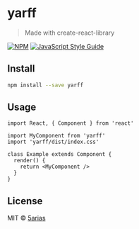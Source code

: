 # yarff

> Made with create-react-library

[![NPM](https://img.shields.io/npm/v/yarff.svg)](https://www.npmjs.com/package/yarff) [![JavaScript Style Guide](https://img.shields.io/badge/code_style-standard-brightgreen.svg)](https://standardjs.com)

## Install

```bash
npm install --save yarff
```

## Usage

```tsx
import React, { Component } from 'react'

import MyComponent from 'yarff'
import 'yarff/dist/index.css'

class Example extends Component {
  render() {
    return <MyComponent />
  }
}
```

## License

MIT © [5arias](https://github.com/5arias)
